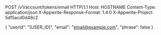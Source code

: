 POST /v1/account/tokens/email HTTP/1.1
Host: HOSTNAME
Content-Type: application/json
X-Appwrite-Response-Format: 1.4.0
X-Appwrite-Project: 5df5acd0d48c2

{
  "userId": "[USER_ID]",
  "email": "email@example.com",
  "phrase": false
}
